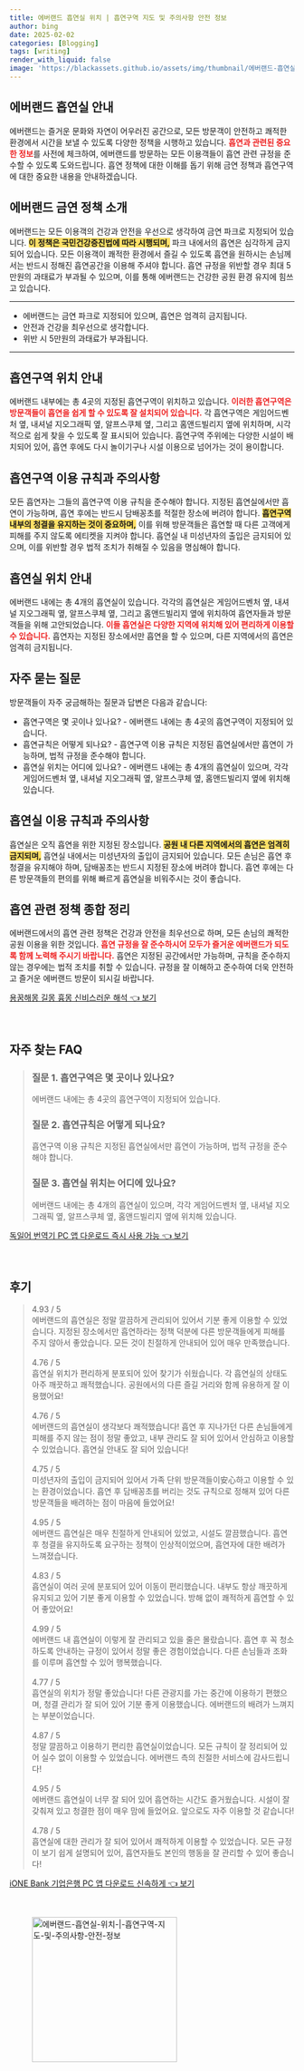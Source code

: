 ```yaml
---
title: 에버랜드 흡연실 위치 | 흡연구역 지도 및 주의사항 안전 정보
author: bing
date: 2025-02-02
categories: [Blogging]
tags: [writing]
render_with_liquid: false
image: 'https://blackassets.github.io/assets/img/thumbnail/에버랜드-흡연실-위치-|-흡연구역-지도-및-주의사항-안전-정보.webp'
---
```



<h2 id='에버랜드_흡연실_소개'>에버랜드 흡연실 안내</h2>

<p>에버랜드는 즐거운 문화와 자연이 어우러진 공간으로, 모든 방문객이 안전하고 쾌적한 환경에서 시간을 보낼 수 있도록 다양한 정책을 시행하고 있습니다. <b><span style="color: #ee2323;">흡연과 관련된 중요한 정보</span></b>를 사전에 체크하여, 에버랜드를 방문하는 모든 이용객들이 흡연 관련 규정을 준수할 수 있도록 도와드립니다. 흡연 정책에 대한 이해를 돕기 위해 금연 정책과 흡연구역에 대한 중요한 내용을 안내하겠습니다.</p>

<h2 id='에버랜드_금연_정책'>에버랜드 금연 정책 소개</h2>

<p>에버랜드는 모든 이용객의 건강과 안전을 우선으로 생각하여 금연 파크로 지정되어 있습니다. <b><span style="background-color: #ffe066;">이 정책은 국민건강증진법에 따라 시행되며,</span></b> 파크 내에서의 흡연은 심각하게 금지되어 있습니다. 모든 이용객이 쾌적한 환경에서 즐길 수 있도록 흡연을 원하시는 손님께서는 반드시 정해진 흡연공간을 이용해 주셔야 합니다. 흡연 규정을 위반할 경우 최대 5만원의 과태료가 부과될 수 있으며, 이를 통해 에버랜드는 건강한 공원 환경 유지에 힘쓰고 있습니다.</p>

<hr />

<ul>
    <li>에버랜드는 금연 파크로 지정되어 있으며, 흡연은 엄격히 금지됩니다.</li>
    <li>안전과 건강을 최우선으로 생각합니다.</li>
    <li>위반 시 5만원의 과태료가 부과됩니다.</li>
</ul>

<hr />

<h2 id='흡연구역_위치_안내'>흡연구역 위치 안내</h2>

<p>에버랜드 내부에는 총 4곳의 지정된 흡연구역이 위치하고 있습니다. <b><span style="color: #ee2323;">이러한 흡연구역은 방문객들이 흡연을 쉽게 할 수 있도록 잘 설치되어 있습니다.</span></b> 각 흡연구역은 게임어드벤처 옆, 내셔널 지오그래픽 옆, 알프스쿠체 옆, 그리고 홈앤드빌리지 옆에 위치하며, 시각적으로 쉽게 찾을 수 있도록 잘 표시되어 있습니다. 흡연구역 주위에는 다양한 시설이 배치되어 있어, 흡연 후에도 다시 놀이기구나 시설 이용으로 넘어가는 것이 용이합니다.</p>

<h2 id='흡연구역_이용_규칙'>흡연구역 이용 규칙과 주의사항</h2>

<p>모든 흡연자는 그들의 흡연구역 이용 규칙을 준수해야 합니다. 지정된 흡연실에서만 흡연이 가능하며, 흡연 후에는 반드시 담배꽁초를 적절한 장소에 버려야 합니다. <b><span style="background-color: #ffe066;">흡연구역 내부의 청결을 유지하는 것이 중요하며,</span></b> 이를 위해 방문객들은 흡연할 때 다른 고객에게 피해를 주지 않도록 에티켓을 지켜야 합니다. 흡연실 내 미성년자의 출입은 금지되어 있으며, 이를 위반할 경우 법적 조치가 취해질 수 있음을 명심해야 합니다.</p>

<h2 id='흡연실_위치'>흡연실 위치 안내</h2>

<p>에버랜드 내에는 총 4개의 흡연실이 있습니다. 각각의 흡연실은 게임어드벤처 옆, 내셔널 지오그래픽 옆, 알프스쿠체 옆, 그리고 홈앤드빌리지 옆에 위치하여 흡연자들과 방문객들을 위해 고안되었습니다. <b><span style="color: #ee2323;">이들 흡연실은 다양한 지역에 위치해 있어 편리하게 이용할 수 있습니다.</span></b> 흡연자는 지정된 장소에서만 흡연을 할 수 있으며, 다른 지역에서의 흡연은 엄격히 금지됩니다.</p>

<h2 id='자주_묻는_질문'>자주 묻는 질문</h2>

<p>방문객들이 자주 궁금해하는 질문과 답변은 다음과 같습니다:</p>

<ul>
    <li>흡연구역은 몇 곳이나 있나요? - 에버랜드 내에는 총 4곳의 흡연구역이 지정되어 있습니다.</li>
    <li>흡연규칙은 어떻게 되나요? - 흡연구역 이용 규칙은 지정된 흡연실에서만 흡연이 가능하며, 법적 규정을 준수해야 합니다.</li>
    <li>흡연실 위치는 어디에 있나요? - 에버랜드 내에는 총 4개의 흡연실이 있으며, 각각 게임어드벤처 옆, 내셔널 지오그래픽 옆, 알프스쿠체 옆, 홈앤드빌리지 옆에 위치해 있습니다.</li>
</ul>

<h2 id='흡연실_이용_규칙'>흡연실 이용 규칙과 주의사항</h2>

<p>흡연실은 오직 흡연을 위한 지정된 장소입니다. <b><span style="background-color: #ffe066;">공원 내 다른 지역에서의 흡연은 엄격히 금지되며,</span></b> 흡연실 내에서는 미성년자의 출입이 금지되어 있습니다. 모든 손님은 흡연 후 청결을 유지해야 하며, 담배꽁초는 반드시 지정된 장소에 버려야 합니다. 흡연 후에는 다른 방문객들의 편의를 위해 빠르게 흡연실을 비워주시는 것이 좋습니다.</p>

<h2 id='마무리'>흡연 관련 정책 종합 정리</h2>

<p>에버랜드에서의 흡연 관련 정책은 건강과 안전을 최우선으로 하며, 모든 손님의 쾌적한 공원 이용을 위한 것입니다. <b><span style="color: #ee2323;">흡연 규정을 잘 준수하시어 모두가 즐거운 에버랜드가 되도록 함께 노력해 주시기 바랍니다.</span></b> 흡연은 지정된 공간에서만 가능하며, 규칙을 준수하지 않는 경우에는 법적 조치를 취할 수 있습니다. 규정을 잘 이해하고 준수하여 더욱 안전하고 즐거운 에버랜드 방문이 되시길 바랍니다.</p>


<p><a class="click-button" title="용꿈해몽 길몽 흉몽 신비스러운 해석" href="https://blackassets.github.io/posts/%EC%9A%A9%EA%BF%88%ED%95%B4%EB%AA%BD-%EA%B8%B8%EB%AA%BD-%ED%9D%89%EB%AA%BD-%EC%8B%A0%EB%B9%84%EC%8A%A4%EB%9F%AC%EC%9A%B4-%ED%95%B4%EC%84%9D/" rel="dofollow">용꿈해몽 길몽 흉몽 신비스러운 해석 👈 보기</a></p><br>
<h2 id='자주_찾는_FAQ'>자주 찾는 FAQ</h2>
<div itemscope="" itemtype="https://schema.org/FAQPage">
<blockquote>
<div itemscope="" itemprop="mainEntity" itemtype="https://schema.org/Question">
<h3 itemprop="name">질문 1. 흡연구역은 몇 곳이나 있나요?</h3>
<div itemscope="" itemprop="acceptedAnswer" itemtype="https://schema.org/Answer">
<span itemprop="text">
<p>에버랜드 내에는 총 4곳의 흡연구역이 지정되어 있습니다.</p>
</span>
</div>
</div>
<div itemscope="" itemprop="mainEntity" itemtype="https://schema.org/Question">
<h3 itemprop="name">질문 2. 흡연규칙은 어떻게 되나요?</h3>
<div itemscope="" itemprop="acceptedAnswer" itemtype="https://schema.org/Answer">
<span itemprop="text">
<p>흡연구역 이용 규칙은 지정된 흡연실에서만 흡연이 가능하며, 법적 규정을 준수해야 합니다.</p>
</span>
</div>
</div>
<div itemscope="" itemprop="mainEntity" itemtype="https://schema.org/Question">
<h3 itemprop="name">질문 3. 흡연실 위치는 어디에 있나요?</h3>
<div itemscope="" itemprop="acceptedAnswer" itemtype="https://schema.org/Answer">
<span itemprop="text">
<p>에버랜드 내에는 총 4개의 흡연실이 있으며, 각각 게임어드벤처 옆, 내셔널 지오그래픽 옆, 알프스쿠체 옆, 홈앤드빌리지 옆에 위치해 있습니다.</p>
</span>
</div>
</div>
</blockquote>
</div>
<p><a class="click-button" title="독일어 번역기 PC 앱 다운로드 즉시 사용 가능" href="https://blackassets.github.io/posts/%EB%8F%85%EC%9D%BC%EC%96%B4-%EB%B2%88%EC%97%AD%EA%B8%B0-PC-%EC%95%B1-%EB%8B%A4%EC%9A%B4%EB%A1%9C%EB%93%9C-%EC%A6%89%EC%8B%9C-%EC%82%AC%EC%9A%A9-%EA%B0%80%EB%8A%A5/" rel="dofollow">독일어 번역기 PC 앱 다운로드 즉시 사용 가능 👈 보기</a></p><br>
<h2 id='후기'>후기</h2>
<div itemscope itemtype="https://schema.org/Product">
  <blockquote>
  <div itemprop="review" itemscope itemtype="https://schema.org/Review">
      <div itemprop="reviewRating" itemscope itemtype="https://schema.org/Rating"> <span itemprop="ratingValue">4.93</span> / <span itemprop="bestRating">5</span> </div>
      <span itemprop="reviewBody">에버랜드의 흡연실은 정말 깔끔하게 관리되어 있어서 기분 좋게 이용할 수 있었습니다. 지정된 장소에서만 흡연하라는 정책 덕분에 다른 방문객들에게 피해를 주지 않아서 좋았습니다. 모든 것이 친절하게 안내되어 있어 매우 만족했습니다.</span>
  </div>
  <br>
  <div itemprop="review" itemscope itemtype="https://schema.org/Review">
      <div itemprop="reviewRating" itemscope itemtype="https://schema.org/Rating"> <span itemprop="ratingValue">4.76</span> / <span itemprop="bestRating">5</span> </div>
      <span itemprop="reviewBody">흡연실 위치가 편리하게 분포되어 있어 찾기가 쉬웠습니다. 각 흡연실의 상태도 아주 깨끗하고 쾌적했습니다. 공원에서의 다른 즐길 거리와 함께 유용하게 잘 이용했어요!</span>
  </div>
  <br>
  <div itemprop="review" itemscope itemtype="https://schema.org/Review">
      <div itemprop="reviewRating" itemscope itemtype="https://schema.org/Rating"> <span itemprop="ratingValue">4.76</span> / <span itemprop="bestRating">5</span> </div>
      <span itemprop="reviewBody">에버랜드의 흡연실이 생각보다 쾌적했습니다! 흡연 후 지나가던 다른 손님들에게 피해를 주지 않는 점이 정말 좋았고, 내부 관리도 잘 되어 있어서 안심하고 이용할 수 있었습니다. 흡연실 안내도 잘 되어 있습니다!</span>
  </div>
  <br>
  <div itemprop="review" itemscope itemtype="https://schema.org/Review">
      <div itemprop="reviewRating" itemscope itemtype="https://schema.org/Rating"> <span itemprop="ratingValue">4.75</span> / <span itemprop="bestRating">5</span> </div>
      <span itemprop="reviewBody">미성년자의 출입이 금지되어 있어서 가족 단위 방문객들이安心하고 이용할 수 있는 환경이었습니다. 흡연 후 담배꽁초를 버리는 것도 규칙으로 정해져 있어 다른 방문객들을 배려하는 점이 마음에 들었어요!</span>
  </div>
  <br>
  <div itemprop="review" itemscope itemtype="https://schema.org/Review">
      <div itemprop="reviewRating" itemscope itemtype="https://schema.org/Rating"> <span itemprop="ratingValue">4.95</span> / <span itemprop="bestRating">5</span> </div>
      <span itemprop="reviewBody">에버랜드 흡연실은 매우 친절하게 안내되어 있었고, 시설도 깔끔했습니다. 흡연 후 청결을 유지하도록 요구하는 정책이 인상적이었으며, 흡연자에 대한 배려가 느껴졌습니다.</span>
  </div>
  <br>
  <div itemprop="review" itemscope itemtype="https://schema.org/Review">
      <div itemprop="reviewRating" itemscope itemtype="https://schema.org/Rating"> <span itemprop="ratingValue">4.83</span> / <span itemprop="bestRating">5</span> </div>
      <span itemprop="reviewBody">흡연실이 여러 곳에 분포되어 있어 이동이 편리했습니다. 내부도 항상 깨끗하게 유지되고 있어 기분 좋게 이용할 수 있었습니다. 방해 없이 쾌적하게 흡연할 수 있어 좋았어요!</span>
  </div>
  <br>
  <div itemprop="review" itemscope itemtype="https://schema.org/Review">
      <div itemprop="reviewRating" itemscope itemtype="https://schema.org/Rating"> <span itemprop="ratingValue">4.99</span> / <span itemprop="bestRating">5</span> </div>
      <span itemprop="reviewBody">에버랜드 내 흡연실이 이렇게 잘 관리되고 있을 줄은 몰랐습니다. 흡연 후 꼭 청소하도록 안내하는 규정이 있어서 정말 좋은 경험이었습니다. 다른 손님들과 조화를 이루며 흡연할 수 있어 행복했습니다.</span>
  </div>
  <br>
  <div itemprop="review" itemscope itemtype="https://schema.org/Review">
      <div itemprop="reviewRating" itemscope itemtype="https://schema.org/Rating"> <span itemprop="ratingValue">4.77</span> / <span itemprop="bestRating">5</span> </div>
      <span itemprop="reviewBody">흡연실의 위치가 정말 좋았습니다! 다른 관광지를 가는 중간에 이용하기 편했으며, 청결 관리가 잘 되어 있어 기분 좋게 이용했습니다. 에버랜드의 배려가 느껴지는 부분이었습니다.</span>
  </div>
  <br>
  <div itemprop="review" itemscope itemtype="https://schema.org/Review">
      <div itemprop="reviewRating" itemscope itemtype="https://schema.org/Rating"> <span itemprop="ratingValue">4.87</span> / <span itemprop="bestRating">5</span> </div>
      <span itemprop="reviewBody">정말 깔끔하고 이용하기 편리한 흡연실이었습니다. 모든 규칙이 잘 정리되어 있어 실수 없이 이용할 수 있었습니다. 에버랜드 측의 친절한 서비스에 감사드립니다!</span>
  </div>
  <br>
  <div itemprop="review" itemscope itemtype="https://schema.org/Review">
      <div itemprop="reviewRating" itemscope itemtype="https://schema.org/Rating"> <span itemprop="ratingValue">4.95</span> / <span itemprop="bestRating">5</span> </div>
      <span itemprop="reviewBody">에버랜드 흡연실이 너무 잘 되어 있어 흡연하는 시간도 즐거웠습니다. 시설이 잘 갖춰져 있고 청결한 점이 매우 맘에 들었어요. 앞으로도 자주 이용할 것 같습니다!</span>
  </div>
  <br>
  <div itemprop="review" itemscope itemtype="https://schema.org/Review">
      <div itemprop="reviewRating" itemscope itemtype="https://schema.org/Rating"> <span itemprop="ratingValue">4.78</span> / <span itemprop="bestRating">5</span> </div>
      <span itemprop="reviewBody">흡연실에 대한 관리가 잘 되어 있어서 쾌적하게 이용할 수 있었습니다. 모든 규정이 보기 쉽게 설명되어 있어, 흡연자들도 본인의 행동을 잘 관리할 수 있어 좋습니다!</span>
  </div>
  </blockquote>
</div>
<p><a class="click-button" title="iONE Bank 기업은행 PC 앱 다운로드 신속하게" href="https://blackassets.github.io/posts/iONE-Bank-%EA%B8%B0%EC%97%85%EC%9D%80%ED%96%89-PC-%EC%95%B1-%EB%8B%A4%EC%9A%B4%EB%A1%9C%EB%93%9C-%EC%8B%A0%EC%86%8D%ED%95%98%EA%B2%8C/" rel="dofollow">iONE Bank 기업은행 PC 앱 다운로드 신속하게 👈 보기</a></p><br>
<figure class="image"><img src="https://blackassets.github.io/assets/img/thumbnail/에버랜드-흡연실-위치-|-흡연구역-지도-및-주의사항-안전-정보.webp" alt="에버랜드-흡연실-위치-|-흡연구역-지도-및-주의사항-안전-정보" width="256" height="256"></figure>